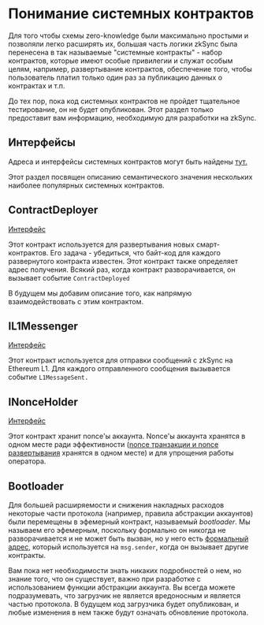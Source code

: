 # Понимание системных контрактов

Для того чтобы схемы zero-knowledge были максимально простыми и позволяли легко расширять их, большая часть логики zkSync была перенесена в так называемые "системные контракты" - набор контрактов, которые имеют особые привилегии и служат особым целям, например, развертывание контрактов, обеспечение того, чтобы пользователь платил только один раз за публикацию данных о контрактах и т.п.

До тех пор, пока код системных контрактов не пройдет тщательное тестирование, он не будет опубликован. Этот раздел только предоставит вам информацию, необходимую для разработки на zkSync.

## Интерфейсы

Адреса и интерфейсы системных контрактов могут быть найдены [тут.](https://github.com/matter-labs/v2-testnet-contracts/blob/main/l2/system-contracts/Constants.sol)

Этот раздел посвящен описанию семантического значения нескольких наиболее популярных системных контрактов.

## ContractDeployer

[Интерфейс](https://github.com/matter-labs/v2-testnet-contracts/blob/6a93ff85d33dfff0008624eb9777d5a07a26c55d/l2/system-contracts/interfaces/IContractDeployer.sol#L5)

Этот контракт используется для развертывания новых смарт-контрактов. Его задача - убедиться, что байт-код для каждого развернутого контракта известен. Этот контракт также определяет адрес получения. Всякий раз, когда контракт разворачивается, он вызывает событие `ContractDeployed`

В будущем мы добавим описание того, как напрямую взаимодействовать с этим контрактом.

## IL1Messenger

[Интерфейс](https://github.com/matter-labs/v2-testnet-contracts/blob/6a93ff85d33dfff0008624eb9777d5a07a26c55d/l2/system-contracts/interfaces/IL1Messenger.sol#L5)

Этот контракт используется для отправки сообщений с zkSync на Ethereum L1. Для каждого отправленного сообщения вызывается событие `L1MessageSent.`

## INonceHolder

[Интерфейс](https://github.com/matter-labs/v2-testnet-contracts/blob/6a93ff85d33dfff0008624eb9777d5a07a26c55d/l2/system-contracts/interfaces/INonceHolder.sol#L5)

Этот контракт хранит nonce'ы аккаунта. Nonce'ы аккаунта хранятся в одном месте ради эффективности ([nonce транзакции и nonce развертывания](https://v2-docs.zksync.io/dev/zksync-v2/contracts.html#differences-in-create-behaviour) хранятся в одном месте) и для упрощения работы оператора.

## Bootloader

Для большей расширяемости и снижения накладных расходов некоторые части протокола (например, правила абстракции аккаунтов) были перемещены в эфемерный контракт, называемый _bootloader_. Мы называем его эфемерным, поскольку формально он никогда не разворачивается и не может быть вызван, но у него есть [формальный адрес](https://github.com/matter-labs/v2-testnet-contracts/blob/6a93ff85d33dfff0008624eb9777d5a07a26c55d/l2/system-contracts/Constants.sol#L19), который используется на `msg.sender`, когда он вызывает другие контракты.

Вам пока нет необходимости знать никаких подробностей о нем, но знание того, что он существует, важно при разработке с использованием функции абстракции аккаунта. Вы всегда можете подразумевать, что загрузчик не является вредоносным и является частью протокола. В будущем код загрузчика будет опубликован, и любые изменения в нем также будут означать обновление протокола.

